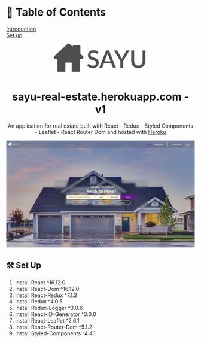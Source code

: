 # 📄 Table of Contents  
[Introduction](#introduction)  
[Set up](#)   
<div align="center" name="introduction">
  <img alt="Logo" src="src/readme/Sayu-Logo.png" width="250"/>
</div>
<h1 align="center">
 sayu-real-estate.herokuapp.com - v1
</h1>
<p align="center">
An application for real estate built with React - Redux - Styled Components - Leaflet - React Router Dom and hosted with <a href="https://heroku.com/" target="_blank">Heroku</a>
</p>
<div align="center">
  <img alt="Logo" src="src/readme/sayu-real-estate-preview.png" />
</div>

## 🛠 Set Up

1. Install React ^16.12.0
2. Install React-Dom ^16.12.0
3. Install React-Redux ^7.1.3
4. Install Redux ^4.0.5
5. Install Redux-Logger ^3.0.6 
6. Install React-ID-Generator ^3.0.0
7. Install React-Leaflet ^2.6.1
8. Install React-Router-Dom ^5.1.2
9. Install Styled-Components ^4.4.1
